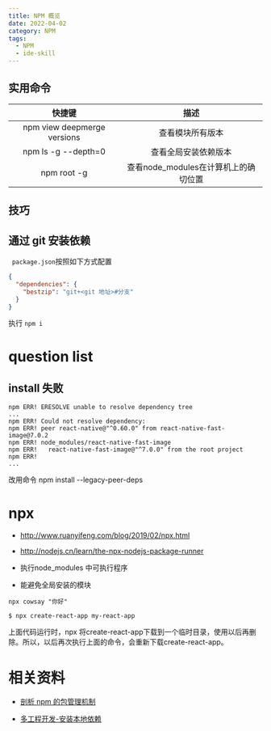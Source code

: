```yaml
---
title: NPM 概览
date: 2022-04-02
category: NPM
tags:
  - NPM
  - ide-skill
---
```


<!-- more -->

## 实用命令

|           快捷键            |                 描述                 |
| :-------------------------: | :----------------------------------: |
| npm view deepmerge versions |           查看模块所有版本           |
|     npm ls -g --depth=0     |         查看全局安装依赖版本         |
|         npm root -g         | 查看node_modules在计算机上的确切位置 |
## 技巧

## 通过 git 安装依赖

` package.json`按照如下方式配置

```json
{
  "dependencies": {
    "bestzip": "git+<git 地址>#分支"
  }
}
```

执行 `npm i`

# question list

## install 失败

```
npm ERR! ERESOLVE unable to resolve dependency tree
...
npm ERR! Could not resolve dependency:
npm ERR! peer react-native@"^0.60.0" from react-native-fast-image@7.0.2
npm ERR! node_modules/react-native-fast-image
npm ERR!   react-native-fast-image@"^7.0.0" from the root project
npm ERR!
...
```

改用命令 npm install --legacy-peer-deps

# npx 

- http://www.ruanyifeng.com/blog/2019/02/npx.html
- http://nodejs.cn/learn/the-npx-nodejs-package-runner


- 执行node_modules 中可执行程序
- 能避免全局安装的模块

```
npx cowsay "你好"
```

```
$ npx create-react-app my-react-app
```
上面代码运行时，npx 将create-react-app下载到一个临时目录，使用以后再删除。所以，以后再次执行上面的命令，会重新下载create-react-app。

# 相关资料

- [剖析 npm 的包管理机制](https://juejin.cn/post/6844904022080667661)

- [多工程开发-安装本地依赖](https://www.npmjs.com/package/install-local)
